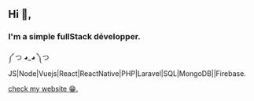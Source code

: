 ## Hi 👋,
### I'm a simple fullStack développer.

༼ つ ◕_◕ ༽つ JS|Node|Vuejs|React|ReactNative|PHP|Laravel|SQL|MongoDB||Firebase. 

<a href='https://nsl-me.web.app'>check my website 😁.</a>
<!--
**Neosoulink/Neosoulink** is a ✨ _special_ ✨ repository because its `README.md` (this file) appears on your GitHub profile.

Here are some ideas to get you started:

- 🔭 I’m currently working on ...
- 🌱 I’m currently learning ...
- 👯 I’m looking to collaborate on ...
- 🤔 I’m looking for help with ...
- 💬 Ask me about ...
- 📫 How to reach me: ...
- 😄 Pronouns: ...
- ⚡ Fun fact: ...
-->
